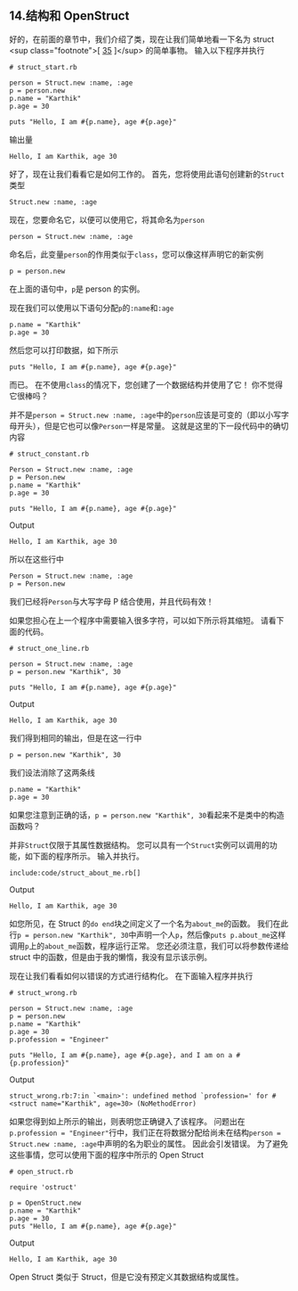 ## 14.结构和 OpenStruct

好的，在前面的章节中，我们介绍了类，现在让我们简单地看一下名为 struct &lt;sup class="footnote"&gt;[ [35](#_footnotedef_35 "View footnote.") ]&lt;/sup&gt; 的简单事物。 输入以下程序并执行

```
# struct_start.rb

person = Struct.new :name, :age
p = person.new
p.name = "Karthik"
p.age = 30

puts "Hello, I am #{p.name}, age #{p.age}"
```

输出量

```
Hello, I am Karthik, age 30
```

好了，现在让我们看看它是如何工作的。 首先，您将使用此语句创建新的`Struct`类型

```
Struct.new :name, :age
```

现在，您要命名它，以便可以使用它，将其命名为`person`

```
person = Struct.new :name, :age
```

命名后，此变量`person`的作用类似于`class`，您可以像这样声明它的新实例

```
p = person.new
```

在上面的语句中，`p`是 person 的实例。

现在我们可以使用以下语句分配`p`的`:name`和`:age`

```
p.name = "Karthik"
p.age = 30
```

然后您可以打印数据，如下所示

```
puts "Hello, I am #{p.name}, age #{p.age}"
```

而已。 在不使用`class`的情况下，您创建了一个数据结构并使用了它！ 你不觉得它很棒吗？

并不是`person = Struct.new :name, :age`中的`person`应该是可变的（即以小写字母开头），但是它也可以像`Person`一样是常量。 这就是这里的下一段代码中的确切内容

```
# struct_constant.rb

Person = Struct.new :name, :age
p = Person.new
p.name = "Karthik"
p.age = 30

puts "Hello, I am #{p.name}, age #{p.age}"
```

Output

```
Hello, I am Karthik, age 30
```

所以在这些行中

```
Person = Struct.new :name, :age
p = Person.new
```

我们已经将`Person`与大写字母 P 结合使用，并且代码有效！

如果您担心在上一个程序中需要输入很多字符，可以如下所示将其缩短。 请看下面的代码。

```
# struct_one_line.rb

person = Struct.new :name, :age
p = person.new "Karthik", 30

puts "Hello, I am #{p.name}, age #{p.age}"
```

Output

```
Hello, I am Karthik, age 30
```

我们得到相同的输出，但是在这一行中

```
p = person.new "Karthik", 30
```

我们设法消除了这两条线

```
p.name = "Karthik"
p.age = 30
```

如果您注意到正确的话，`p = person.new "Karthik", 30`看起来不是类中的构造函数吗？

并非`Struct`仅限于其属性数据结构。 您可以具有一个`Struct`实例可以调用的功能，如下面的程序所示。 输入并执行。

```
include:code/struct_about_me.rb[]
```

Output

```
Hello, I am Karthik, age 30
```

如您所见，在 Struct 的`do end`块之间定义了一个名为`about_me`的函数。 我们在此行`p = person.new "Karthik", 30`中声明一个人`p`，然后像`puts p.about_me`这样调用`p`上的`about_me`函数，程序运行正常。 您还必须注意，我们可以将参数传递给 struct 中的函数，但是由于我的懒惰，我没有显示该示例。

现在让我们看看如何以错误的方式进行结构化。 在下面输入程序并执行

```
# struct_wrong.rb

person = Struct.new :name, :age
p = person.new
p.name = "Karthik"
p.age = 30
p.profession = "Engineer"

puts "Hello, I am #{p.name}, age #{p.age}, and I am on a #{p.profession}"
```

Output

```
struct_wrong.rb:7:in `<main>': undefined method `profession=' for #<struct name="Karthik", age=30> (NoMethodError)
```

如果您得到如上所示的输出，则表明您正确键入了该程序。 问题出在`p.profession = "Engineer"`行中，我们正在将数据分配给尚未在结构`person = Struct.new :name, :age`中声明的名为职业的属性。 因此会引发错误。 为了避免这些事情，您可以使用下面的程序中所示的 Open Struct

```
# open_struct.rb

require 'ostruct'

p = OpenStruct.new
p.name = "Karthik"
p.age = 30
puts "Hello, I am #{p.name}, age #{p.age}"
```

Output

```
Hello, I am Karthik, age 30
```

Open Struct 类似于 Struct，但是它没有预定义其数据结构或属性。